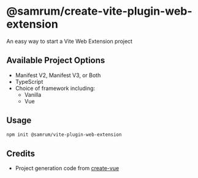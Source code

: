 # @samrum/create-vite-plugin-web-extension

An easy way to start a Vite Web Extension project

## Available Project Options

- Manifest V2, Manifest V3, or Both
- TypeScript
- Choice of framework including:
  - Vanilla
  - Vue

## Usage

```sh
npm init @samrum/vite-plugin-web-extension
```

## Credits

- Project generation code from [create-vue](https://github.com/vuejs/create-vue)
